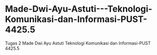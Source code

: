 # Made-Dwi-Ayu-Astuti---Teknologi-Komunikasi-dan-Informasi-PUST-4425.5
Tugas 2 Made Dwi Ayu Astuti Teknologi Komunikasi dan Informasi-PUST 4425.5 

